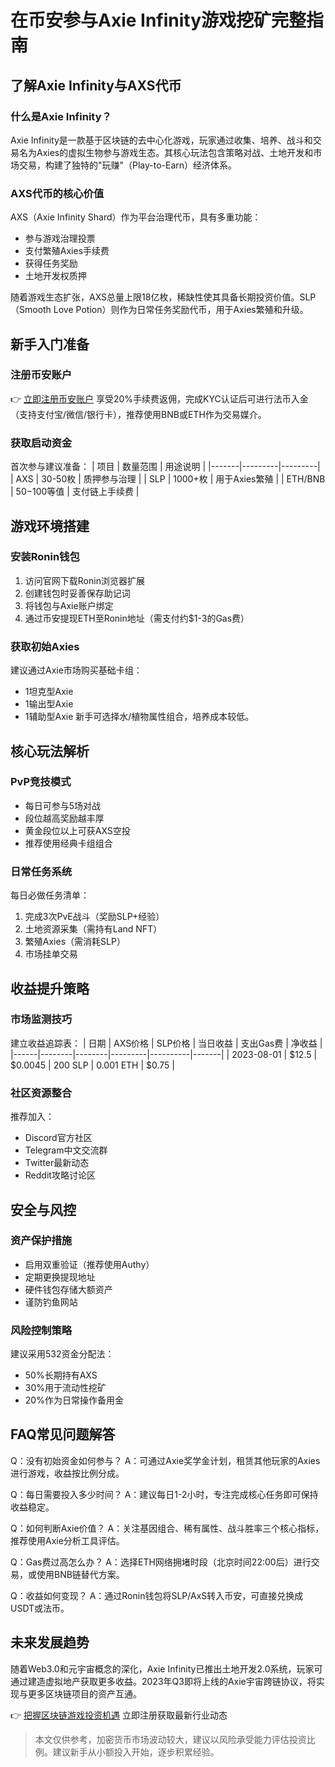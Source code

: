 # 在币安参与Axie Infinity游戏挖矿完整指南

## 了解Axie Infinity与AXS代币

### 什么是Axie Infinity？
Axie Infinity是一款基于区块链的去中心化游戏，玩家通过收集、培养、战斗和交易名为Axies的虚拟生物参与游戏生态。其核心玩法包含策略对战、土地开发和市场交易，构建了独特的"玩赚"（Play-to-Earn）经济体系。

### AXS代币的核心价值
AXS（Axie Infinity Shard）作为平台治理代币，具有多重功能：
- 参与游戏治理投票
- 支付繁殖Axies手续费
- 获得任务奖励
- 土地开发权质押

随着游戏生态扩张，AXS总量上限18亿枚，稀缺性使其具备长期投资价值。SLP（Smooth Love Potion）则作为日常任务奖励代币，用于Axies繁殖和升级。

## 新手入门准备

### 注册币安账户
👉 [立即注册币安账户](https://bit.ly/okx_welcome) 享受20%手续费返佣，完成KYC认证后可进行法币入金（支持支付宝/微信/银行卡），推荐使用BNB或ETH作为交易媒介。

### 获取启动资金
首次参与建议准备：
| 项目 | 数量范围 | 用途说明 |
|-------|---------|---------|
| AXS | 30-50枚 | 质押参与治理 |
| SLP | 1000+枚 | 用于Axies繁殖 |
| ETH/BNB | $50-$100等值 | 支付链上手续费 |

## 游戏环境搭建

### 安装Ronin钱包
1. 访问官网下载Ronin浏览器扩展
2. 创建钱包时妥善保存助记词
3. 将钱包与Axie账户绑定
4. 通过币安提现ETH至Ronin地址（需支付约$1-3的Gas费）

### 获取初始Axies
建议通过Axie市场购买基础卡组：
- 1坦克型Axie
- 1输出型Axie
- 1辅助型Axie
新手可选择水/植物属性组合，培养成本较低。

## 核心玩法解析

### PvP竞技模式
- 每日可参与5场对战
- 段位越高奖励越丰厚
- 黄金段位以上可获AXS空投
- 推荐使用经典卡组组合

### 日常任务系统
每日必做任务清单：
1. 完成3次PvE战斗（奖励SLP+经验）
2. 土地资源采集（需持有Land NFT）
3. 繁殖Axies（需消耗SLP）
4. 市场挂单交易

## 收益提升策略

### 市场监测技巧
建立收益追踪表：
| 日期 | AXS价格 | SLP价格 | 当日收益 | 支出Gas费 | 净收益 |
|------|--------|--------|---------|----------|-------|
| 2023-08-01 | $12.5 | $0.0045 | 200 SLP | 0.001 ETH | $0.75 |

### 社区资源整合
推荐加入：
- Discord官方社区
- Telegram中文交流群
- Twitter最新动态
- Reddit攻略讨论区

## 安全与风控

### 资产保护措施
- 启用双重验证（推荐使用Authy）
- 定期更换提现地址
- 硬件钱包存储大额资产
- 谨防钓鱼网站

### 风险控制策略
建议采用532资金分配法：
- 50%长期持有AXS
- 30%用于流动性挖矿
- 20%作为日常操作备用金

## FAQ常见问题解答

Q：没有初始资金如何参与？
A：可通过Axie奖学金计划，租赁其他玩家的Axies进行游戏，收益按比例分成。

Q：每日需要投入多少时间？
A：建议每日1-2小时，专注完成核心任务即可保持收益稳定。

Q：如何判断Axie价值？
A：关注基因组合、稀有属性、战斗胜率三个核心指标，推荐使用Axie分析工具评估。

Q：Gas费过高怎么办？
A：选择ETH网络拥堵时段（北京时间22:00后）进行交易，或使用BNB链替代方案。

Q：收益如何变现？
A：通过Ronin钱包将SLP/AxS转入币安，可直接兑换成USDT或法币。

## 未来发展趋势

随着Web3.0和元宇宙概念的深化，Axie Infinity已推出土地开发2.0系统，玩家可通过建造虚拟地产获取更多收益。2023年Q3即将上线的Axie宇宙跨链协议，将实现与更多区块链项目的资产互通。

👉 [把握区块链游戏投资机遇](https://bit.ly/okx_welcome) 立即注册获取最新行业动态

> 本文仅供参考，加密货币市场波动较大，建议以风险承受能力评估投资比例。建议新手从小额投入开始，逐步积累经验。
